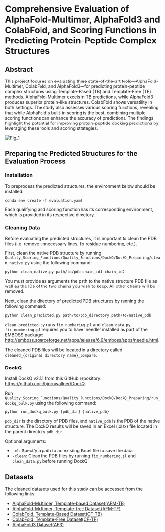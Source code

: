 # Comprehensive Evaluation of AlphaFold-Multimer, AlphaFold3 and ColabFold, and Scoring Functions in Predicting Protein-Peptide Complex Structures

## Abstract
This project focuses on evaluating three state-of-the-art tools—AlphaFold-Multimer, ColabFold, and AlphaFold3—for predicting protein-peptide complex structures using Template-Based (TB) and Template-Free (TF) methods. AlphaFold-Multimer excels in TB predictions, while AlphaFold3 produces superior protein-like structures. ColabFold shows versatility in both settings. The study also assesses various scoring functions, revealing that while AlphaFold's built-in scoring is the best, combining multiple scoring functions can enhance the accuracy of predictions. The findings highlight the potential for improving protein-peptide docking predictions by leveraging these tools and scoring strategies.

![Fig_1](https://github.com/user-attachments/assets/02b69ce0-9fb7-472b-b089-82456aaaa6f1)

## Preparing the Predicted Structures for the Evaluation Process

### Installation
To preprocess the predicted structures, the environment below should be installed:
```commandline
conda env create -f evaluation.yaml
```
Each qualifying and scoring function has its corresponding environment, which is provided in its respective directory.

### Cleaning Data
Before evaluating the predicted structures, it is important to clean the PDB files (i.e. remove unnecessary lines, fix residue numbering, etc.). 

First, clean the native PDB structure by running `Quality_Scoring_Functions/Quality_Functions/DockQ/DockQ_Preparing/clean_native.py` using the following command:
```commandline
python clean_native.py path/to/pdb chain_id1 chain_id2
```
You must provide as arguments the path to the native structure PDB file as well as the IDs of the two chains you wish to keep. All other chains will be removed.

Next, clean the directory of predicted PDB structures by running the following command: 
```commandline
python clean_predicted.py path/to/pdb_directory path/to/native_pdb
```

`clean_predicted.py` runs `fix_numbering.pl` and `clean_data.py`. `fix_numbering.pl` requires you to have 'needle' installed as part of the EMBOSS package: http://emboss.sourceforge.net/apps/release/6.6/emboss/apps/needle.html.

The cleaned PDB files will be located in a directory called `cleaned_{original directory name}_compare`. 

### DockQ

Install DockQ v2.1.1 from this GitHub repository: https://github.com/bjornwallner/DockQ.

Run `Quality_Scoring_Functions/Quality_Functions/DockQ/DockQ_Preparing/run_dockq_bulk.py` using the following command:

```commandline
python run_dockq_bulk.py {pdb_dir} {native_pdb}
```

`pdb_dir` is the directory of PDB files, and `native_pdb` is the PDB of the native structure. The DockQ results will be saved in an Excel (.xlsx) file located in the parent directory `pdb_dir`.

Optional arguments:
- `-xl`: Specify a path to an existing Excel file to save the data
- `-clean`: Clean the PDB files by running `fix_numbering.pl` and `clean_data.py` before running DockQ

## Datasets
The cleaned datasets used for this study can be accessed from the following links:

- [AlphaFold-Multimer, Template-based Dataset(AFM-TB)](https://drive.google.com/file/d/1p2cHTfgjrTj1wHCPjcFqs-7zPzNysxZq/view?usp=drive_link)
- [AlphaFold-Multimer, Template-free Dataset(AFM-TF)](https://drive.google.com/file/d/1ATmbF25mEcMMFyEGb02PRFv-aPLl8H63/view?usp=drive_link)
- [ColabFold, Template-Based Dataset(CF-TB)](https://drive.google.com/file/d/1tCRil26Ggz8YIaRq3LCk-OFHdJhw-PVM/view?usp=drive_link)
- [ColabFold, Template-Free Dataset(CF-TF)](https://drive.google.com/file/d/1GUYmu-BZ9bWJzK_yGUgNn_miAd128kDA/view?usp=drive_link)
- [AlphaFold3 Dataset(AF3)](https://drive.google.com/file/d/1eESMSK3aLyFf7y5JbI_eYO29j7xAkVdP/view?usp=drive_link)
